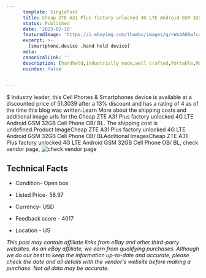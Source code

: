 ```yaml
---
      template: SinglePost
      title: Cheap ZTE A31 Plus factory unlocked 4G LTE Android GSM 32GB Cell Phone OB/ BL
      status: Published
      date: '2023-02-10'
      featuredImage: 'https://i.ebayimg.com/thumbs/images/g/~WsAAOSwfcxj2pUL/s-l225.jpg'
      excerpt: >-
        [smartphone,device ,hand held device]
      meta:
      canonicalLink: ''
      description: [handheld,industrially made,well crafted,Portable,Mobile,Compact,Convenient,Lightweight,Maneuverable,Man-portable,Miniature,Carriable,Hand-held,Light,Holdable,Transportable,Mobile device,Pocket-sized,On-the-go,Wireless,Cordless,Compact size,Convenient size, smartphone,device ,hand held device]
      noindex: false

        
---
```

$
    Industry leader, this Cell Phones & Smartphones device is available at a discounted price of 51.3039 after a 13% discount and has a rating of 4 as of the time this blog was written.Learn More about the shipping costs and additional image urls for the Cheap ZTE A31 Plus factory unlocked 4G LTE Android GSM 32GB Cell Phone OB/ BL. The shipping cost is undefined.Product ImageCheap ZTE A31 Plus factory unlocked 4G LTE Android GSM 32GB Cell Phone OB/ BLAdditional ImagesCheap ZTE A31 Plus factory unlocked 4G LTE Android GSM 32GB Cell Phone OB/ BL, check vendor page, ![check vendor page](https://origin-galleryplus.ebayimg.com/ws/web/225405589854_2_0_1/225x225.jpg,https://origin-galleryplus.ebayimg.com/ws/web/225405589854_3_0_1/225x225.jpg,https://origin-galleryplus.ebayimg.com/ws/web/225405589854_4_0_1/225x225.jpg,https://origin-galleryplus.ebayimg.com/ws/web/225405589854_5_0_1/225x225.jpg,https://origin-galleryplus.ebayimg.com/ws/web/225405589854_6_0_1/225x225.jpg,https://origin-galleryplus.ebayimg.com/ws/web/225405589854_7_0_1/225x225.jpg,https://origin-galleryplus.ebayimg.com/ws/web/225405589854_8_0_1/225x225.jpg)
    
    

 ## Technical Facts 



     
      

 - Condition- Open box 


      

 - Listed Price- 58.97 


      

 - Currency- USD 


      

 - Feedback score - 4017 


      

 - Location - US 


      
      

 *_This post may contain affiliate links from eBay and other third-party websites. As an eBay affiliate, we earn from qualifying purchases. Although we do our best to keep the information up-to-date and accurate, please check the date and all details with the vendor's website before making a purchase. Not all data may be accurate._*



    
    
    
    
    
